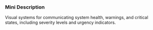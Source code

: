 ### Mini Description

Visual systems for communicating system health, warnings, and critical states, including severity levels and urgency indicators.

